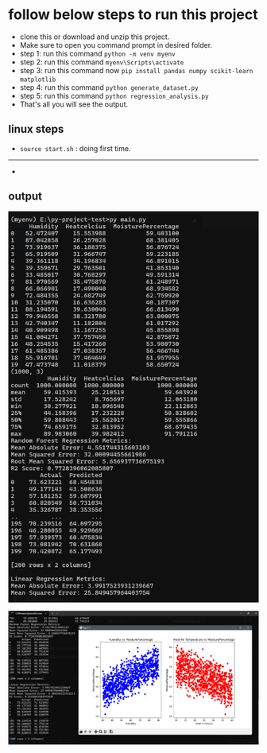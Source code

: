 # follow below steps to run this project

- clone this or download and unzip this project.
- Make sure to open you command prompt in desired folder.
- step 1: run this command `python -m venv myenv`
- step 2: run this command `myenv\Scripts\activate`
- step 3: run this command now `pip install pandas numpy scikit-learn matplotlib`
- step 4: run this command `python generate_dataset.py`
- step 5: run this command `python regression_analysis.py`
- That's all you will see the output.

## linux steps

- `source start.sh` : doing first time.

------------

- 

## output

![alt text](./output/image.png)

![alt text](./output/image-1.png)
